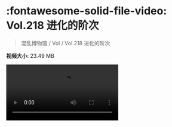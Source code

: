 # :fontawesome-solid-file-video: Vol.218 进化的阶次

> 混乱博物馆 / Vol / Vol.218 进化的阶次

**视频大小**: 23.49 MB

<div class="video"><video src="https://file.hsyhx.top/archive/混乱博物馆/Vol/Vol.218 进化的阶次.mp4" controls preload>🤔 您的浏览器不支持 video 标签</video></div>